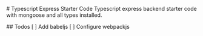 # Typescript Express Starter Code
Typescript express backend starter code with mongoose and all types installed.

## Todos
[ ] Add babeljs
[ ] Configure webpackjs
